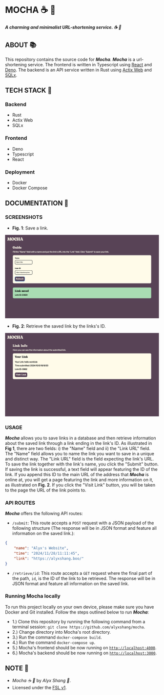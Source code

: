 # MOCHA :coffee: :doughnut:

***A charming and minimalist URL-shortening service. :coffee: :doughnut:***

## ABOUT :books:

This repository contains the source code for ***Mocha***. ***Mocha*** is a url-shortening service. The frontend is written in Typescript using [React](https://react.dev) and [Deno](https://deno.land). The backend is an API service written in Rust using [Actix Web](https://actix.rs/) and [SQLx](https://github.com/launchbadge/sqlx).

## TECH STACK :pancakes:

### Backend

- Rust
- Actix Web
- SQLx

### Frontend

- Deno
- Typescript
- React

### Deployment

- Docker
- Docker Compose

## DOCUMENTATION :book:

### SCREENSHOTS

- **Fig. 1**: Save a link.
<p align="center">
 <img alt="The home page where links can be saved." src="screenshots/save_link.png"/>
</p>

- **Fig. 2**: Retrieve the saved link by the links's ID.
<p align="center">
 <img alt="The page displaying information about a saved link." src="screenshots/link.png"/>
</p>

### USAGE

***Mocha*** allows you to save links in a database and then retrieve information about the saved link through a link ending in the link's ID. As illustrated in **Fig 1**, there are two fields: i) the "Name" field and ii) the "Link URL" field. The "Name" field allows you to name the link you want to save in a unique and distinct way. The "Link URL" field is the field expecting the link's URL. To save the link together with the link's name, you click the "Submit" button. If saving the link is successful, a text field will appear featuring the ID of the link. If you append this ID to the main URL of the address that ***Mocha*** is online at, you will get a page featuring the link and more information on it, as illustrated on **Fig. 2**. If you click the "Visit Link" button, you will be taken to the page the URL of the link points to.

### API ROUTES

***Mocha*** offers the following API routes:

- `/submit`: This route accepts a `POST` request with a JSON payload of the following structure (The response will be in JSON format and feature all information on the saved link.):

```JSON
{
    "name": "Alyx's Website",
    "time": "2024/11/28/11:11:45",
    "link": "https://alyxshang.boo/"
}
```

- `/retrieve/id`: This route accepts a `GET` request where the final part of the path, `id`, is the ID of the link to be retrieved. The response will be in JSON format and feature all information on the saved link.

### Running Mocha locally

To run this project locally on your own device, please make sure you have Docker and Git installed. Follow the steps outlined below to run ***Mocha***:

- 1.) Clone this repository by running the following command from a terminal session: `git clone https://github.com/alyxshang/mocha`.
- 2.) Change directory into Mocha's root directory.
- 3.) Run the command `docker-compose build`.
- 4.) Run the command `docker-compose up`.
- 5.) Mocha's frontend should be now running on [`http://localhost:4000`](http://localhost:4000).
- 6.) Mocha's backend should be now running on [`http://localhost:3000`](http://localhost:3000).

## NOTE :scroll:

- *Mocha :coffee: :doughnut:* by *Alyx Shang :black_heart:*.
- Licensed under the [FSL v1](https://github.com/alyxshang/fair-software-license).
